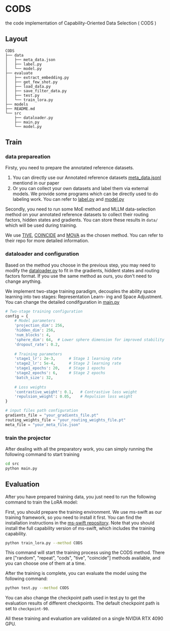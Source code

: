 # CODS
the code implementation of Capability-Oriented Data Selection ( CODS )

## Layout

```
CODS
├── data
│   ├── meta_data.json
│   ├── label.py
│   └── model.py
├── evaluate
│   ├── extract_embedding.py
│   ├── get_few_shot.py
│   ├── load_data.py
│   ├── save_filter_data.py
│   ├── test.py
│   └── train_lora.py
├── models
├── README.md
└── src
    ├── dataloader.py
    ├── main.py
    └── model.py
```

## Train

### data prepareation

Firsty, you need to prepare the annotated reference datasets. 

1. You can directly use our Annotated reference datasets [meta_data.jsonl](data/meta_data.json) mentiond in our paper 
2. Or you can collect your own datasets and label them via external models. We provide some programs which can be directly used to do labeling work. You can refer to [label.py](data/label.py) and [model.py](data/model.py)

Secondly, you need to run some MoE method and MLLM data-selection method on your annotated reference datasets to collect their routing factors, hidden states and gradients. You can store these results in `data/` which will be used during training.

We use [TIVE](https://github.com/simplelifetime/TIVE/tree/master), [COINCIDE](https://github.com/G-JWLee/COINCIDE_code) and [MOVA](https://github.com/TempleX98/MoVA) as the chosen method. You can refer to their repo for more detailed information.

### dataloader and configuration

Based on the method you choose in the previous step, you may need to modify the [dataloader.py](src/dataloader.py) to fit in the gradients, hiddent states and routing factors format. If you use the same method as ours, you don't need to change anything.

We implement two-stage training paradigm, decouples the
ability space learning into two stages: Representation Learn-
ing and Space Adjustment. You can change the detailed condifguration in [main.py](src/main.py)

~~~python
# Two-stage training configuration
config = {
    # Model parameters
    'projection_dim': 256,
    'hidden_dim': 256,
    'num_blocks': 4,
    'sphere_dim': 64,  # Lower sphere dimension for improved stability
    'dropout_rate': 0.2,
    
    # Training parameters
    'stage1_lr': 2e-3,      # Stage 1 learning rate
    'stage2_lr': 5e-4,      # Stage 2 learning rate
    'stage1_epochs': 20,    # Stage 1 epochs
    'stage2_epochs': 6,     # Stage 2 epochs
    'batch_size': 32,
    
    # Loss weights
    'contrastive_weight': 0.1,   # Contrastive loss weight
    'repulsion_weight': 0.05,    # Repulsion loss weight
}

# input files path configuration
gradients_file = "your_gradients_file.pt"
routing_weights_file = "your_routing_weights_file.pt"
meta_file = "your_meta_file.json"
~~~

### train the projector

After dealing with all the preparatory work, you can simply running the following command to start training 

```bash
cd src
python main.py 
```

## Evaluation

After you have prepared training data, you just need to run the following command to train the LoRA model:

First, you should prepare the training environment. We use ms-swift as our training framework, so you need to install it first. You can find the installation instructions in the [ms-swift repository](https://github.com/modelscope/ms-swift). Note that you should install the full capability version of ms-swift, which includes the training capability.

```bash
python train_lora.py --method CODS
```

This command will start the training process using the CODS method. There are ["random", "repeat", "cods", "tive", "coincide"] methods available, and you can choose one of them at a time.

After the training is complete, you can evaluate the model using the following command:

```bash
python test.py --method CODS
```

You can also change the checkpoint path used in test.py to get the evaluation results of different checkpoints. The default checkpoint path is set to `checkpoint-90`.

All these training and evaluation are validated on a single NVIDIA RTX 4090 GPU.